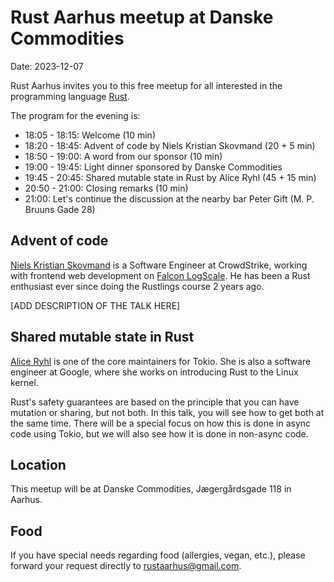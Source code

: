 # Rust Aarhus meetup at Danske Commodities

Date: 2023-12-07

Rust Aarhus invites you to this free meetup for all interested in the programming language [Rust].

The program for the evening is:

- 18:05 - 18:15: Welcome (10 min)
- 18:20 - 18:45: Advent of code by Niels Kristian Skovmand (20 + 5 min)
- 18:50 - 19:00: A word from our sponsor (10 min)
- 19:00 - 19:45: Light dinner sponsored by Danske Commodities
- 19:45 - 20:45: Shared mutable state in Rust by Alice Ryhl (45 + 15 min)
- 20:50 - 21:00: Closing remarks (10 min)
- 21:00: Let's continue the discussion at the nearby bar Peter Gift (M. P. Bruuns Gade 28)

## Advent of code
[Niels Kristian Skovmand][ns] is a Software Engineer at CrowdStrike, working with frontend web development on [Falcon LogScale][logscale]. He has been a Rust enthusiast ever since doing the Rustlings course 2 years ago.

[ADD DESCRIPTION OF THE TALK HERE]

## Shared mutable state in Rust
[Alice Ryhl][alice] is one of the core maintainers for Tokio. She is also a software engineer at Google, where she works on introducing Rust to the Linux kernel.

Rust's safety guarantees are based on the principle that you can have mutation or sharing, but not both. In this talk, you will see how to get both at the same time. There will be a special focus on how this is done in async code using Tokio, but we will also see how it is done in non-async code.

[alice]: https://ryhl.io/

## Location
This meetup will be at Danske Commodities, Jægergårdsgade 118 in Aarhus.

## Food
If you have special needs regarding food (allergies, vegan, etc.), please forward your request directly to rustaarhus@gmail.com.


[rust]: https://www.rust-lang.org/
[ns]: https://www.linkedin.com/in/nskovmand/
[logscale]: https://www.crowdstrike.com/products/observability/falcon-logscale/
